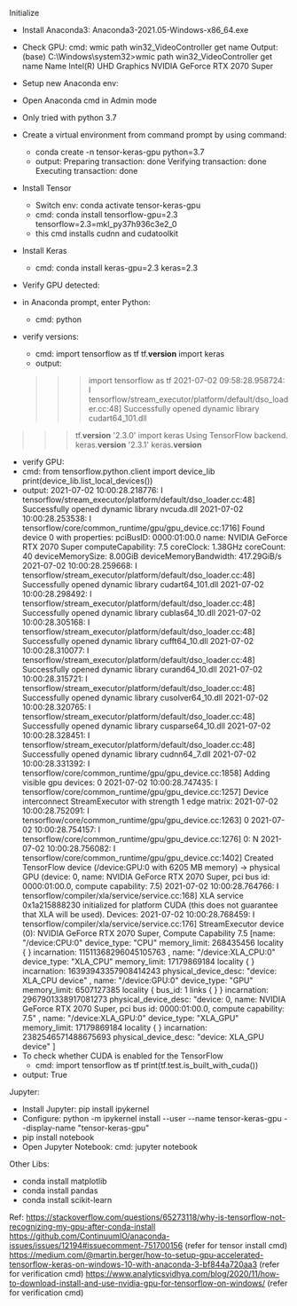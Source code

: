 Initialize
- Install Anaconda3: Anaconda3-2021.05-Windows-x86_64.exe
- Check GPU:
cmd: wmic path win32_VideoController get name
Output:
(base) C:\Windows\system32>wmic path win32_VideoController get name
Name
Intel(R) UHD Graphics
NVIDIA GeForce RTX 2070 Super

- Setup new Anaconda env:
 - Open Anaconda cmd in Admin mode
 - Only tried with python 3.7
 - Create a virtual environment from command prompt by using command:
   -  conda create -n tensor-keras-gpu python=3.7
   - output: 
Preparing transaction: done
Verifying transaction: done
Executing transaction: done
- Install Tensor
  - Switch env: conda activate tensor-keras-gpu 
  - cmd: conda install tensorflow-gpu=2.3 tensorflow=2.3=mkl_py37h936c3e2_0 
  - this cmd installs cudnn and cudatoolkit
- Install Keras
  - cmd: conda install keras-gpu=2.3 keras=2.3
- Verify GPU detected:
- in Anaconda prompt, enter Python:
  - cmd: python
- verify versions:
  - cmd: import tensorflow as tf
tf.__version__
import keras
   - output:
  >>> import tensorflow as tf
2021-07-02 09:58:28.958724: I tensorflow/stream_executor/platform/default/dso_loader.cc:48] Successfully opened dynamic library cudart64_101.dll
>>> tf.__version__
'2.3.0'
>>> import keras
Using TensorFlow backend.
>>> keras.__version__
'2.3.1'
keras.__version__
 - verify GPU:
 - cmd: from tensorflow.python.client import device_lib
print(device_lib.list_local_devices())
  - output:
2021-07-02 10:00:28.218776: I tensorflow/stream_executor/platform/default/dso_loader.cc:48] Successfully opened dynamic library nvcuda.dll
2021-07-02 10:00:28.253538: I tensorflow/core/common_runtime/gpu/gpu_device.cc:1716] Found device 0 with properties:
pciBusID: 0000:01:00.0 name: NVIDIA GeForce RTX 2070 Super computeCapability: 7.5
coreClock: 1.38GHz coreCount: 40 deviceMemorySize: 8.00GiB deviceMemoryBandwidth: 417.29GiB/s
2021-07-02 10:00:28.259668: I tensorflow/stream_executor/platform/default/dso_loader.cc:48] Successfully opened dynamic library cudart64_101.dll
2021-07-02 10:00:28.298492: I tensorflow/stream_executor/platform/default/dso_loader.cc:48] Successfully opened dynamic library cublas64_10.dll
2021-07-02 10:00:28.305168: I tensorflow/stream_executor/platform/default/dso_loader.cc:48] Successfully opened dynamic library cufft64_10.dll
2021-07-02 10:00:28.310077: I tensorflow/stream_executor/platform/default/dso_loader.cc:48] Successfully opened dynamic library curand64_10.dll
2021-07-02 10:00:28.315721: I tensorflow/stream_executor/platform/default/dso_loader.cc:48] Successfully opened dynamic library cusolver64_10.dll
2021-07-02 10:00:28.320765: I tensorflow/stream_executor/platform/default/dso_loader.cc:48] Successfully opened dynamic library cusparse64_10.dll
2021-07-02 10:00:28.328451: I tensorflow/stream_executor/platform/default/dso_loader.cc:48] Successfully opened dynamic library cudnn64_7.dll
2021-07-02 10:00:28.331392: I tensorflow/core/common_runtime/gpu/gpu_device.cc:1858] Adding visible gpu devices: 0
2021-07-02 10:00:28.747435: I tensorflow/core/common_runtime/gpu/gpu_device.cc:1257] Device interconnect StreamExecutor with strength 1 edge matrix:
2021-07-02 10:00:28.752091: I tensorflow/core/common_runtime/gpu/gpu_device.cc:1263]      0
2021-07-02 10:00:28.754157: I tensorflow/core/common_runtime/gpu/gpu_device.cc:1276] 0:   N
2021-07-02 10:00:28.756082: I tensorflow/core/common_runtime/gpu/gpu_device.cc:1402] Created TensorFlow device (/device:GPU:0 with 6205 MB memory) -> physical GPU (device: 0, name: NVIDIA GeForce RTX 2070 Super, pci bus id: 0000:01:00.0, compute capability: 7.5)
2021-07-02 10:00:28.764766: I tensorflow/compiler/xla/service/service.cc:168] XLA service 0x1a215888230 initialized for platform CUDA (this does not guarantee that XLA will be used). Devices:
2021-07-02 10:00:28.768459: I tensorflow/compiler/xla/service/service.cc:176]   StreamExecutor device (0): NVIDIA GeForce RTX 2070 Super, Compute Capability 7.5
[name: "/device:CPU:0"
device_type: "CPU"
memory_limit: 268435456
locality {
}
incarnation: 11511368296045105763
, name: "/device:XLA_CPU:0"
device_type: "XLA_CPU"
memory_limit: 17179869184
locality {
}
incarnation: 16393943357908414243
physical_device_desc: "device: XLA_CPU device"
, name: "/device:GPU:0"
device_type: "GPU"
memory_limit: 6507127385
locality {
  bus_id: 1
  links {
  }
}
incarnation: 2967901338917081273
physical_device_desc: "device: 0, name: NVIDIA GeForce RTX 2070 Super, pci bus id: 0000:01:00.0, compute capability: 7.5"
, name: "/device:XLA_GPU:0"
device_type: "XLA_GPU"
memory_limit: 17179869184
locality {
}
incarnation: 2382546571488675693
physical_device_desc: "device: XLA_GPU device"
]
  - To check whether CUDA is enabled for the TensorFlow
    - cmd:  import tensorflow as tf
print(tf.test.is_built_with_cuda())
   - output: True





Jupyter:
 - Install Jupyter: pip install ipykernel
 - Configure: python -m ipykernel install --user --name tensor-keras-gpu --display-name "tensor-keras-gpu"
 - pip install notebook
 - Open Jupyter Notebook: cmd: jupyter notebook
     

Other Libs:
- conda install matplotlib
- conda install pandas
- conda install scikit-learn







Ref:
https://stackoverflow.com/questions/65273118/why-is-tensorflow-not-recognizing-my-gpu-after-conda-install
https://github.com/ContinuumIO/anaconda-issues/issues/12194#issuecomment-751700156 (refer for tensor install cmd)
https://medium.com/@martin.berger/how-to-setup-gpu-accelerated-tensorflow-keras-on-windows-10-with-anaconda-3-bf844a720aa3 (refer for verification cmd)
https://www.analyticsvidhya.com/blog/2020/11/how-to-download-install-and-use-nvidia-gpu-for-tensorflow-on-windows/ (refer for verification cmd)
